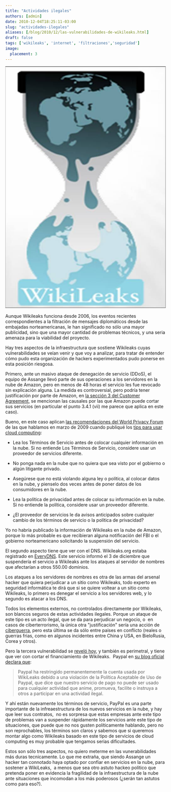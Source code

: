 ```yaml
---
title: "Actividades ilegales"
authors: [admin]
date: 2010-12-04T18:25:11-03:00
slug: "actividades-ilegales"
aliases: [/blog/2010/12/las-vulnerabilidades-de-wikileaks.html]
draft: false
tags: ['wikileaks', 'internet', 'filtraciones','seguridad']
image:
  placement: 3
---
```


![](Logotipo_de_Wikileaks.jpg)

Aunque Wikileaks funciona desde 2006, los eventos recientes correspondientes a
la filtración de mensajes diplomáticos desde las embajadas
norteamericanas, le han significado no sólo una mayor publicidad, sino
que una mayor cantidad de problemas técnicos, y una seria amenaza para
la viabilidad del proyecto.

Hay tres aspectos de la infraestructura que sostiene Wikileaks cuyas
vulnerabilidades se veían venir y que voy a analizar, para tratar de
entender cómo pudo esta organización de hackers experimentados pudo
ponerse en esta posición riesgosa.

Primero, ante un masivo ataque de denegación de servicio (DDoS), el
equipo de Assange llevó parte de sus operaciones a los servidores en la
nube de Amazon, pero en menos de 48 horas el servicio les fue revocado
sin explicación alguna. La medida es controversial, pero podría tener
justificación por parte de Amazon, en [la sección 3 del Customer
Agreement](http://aws.amazon.com/agreement/#3), se mencionan las
causales por las que Amazon puede cortar sus servicios (en particular el
punto 3.4.1 (vii) me parece que aplica en este caso).

Bueno, en este caso aplican [las recomendaciones del World Privacy
Forum](http://www.worldprivacyforum.org/cloudprivacy.html) de las que
hablamos en marzo de 2009 cuando publiqué los [tips para usar cloud
computing](/blog/2009/03/tips-para-usar-el-cloud-computing.html):

-   Lea los Términos de Servicio antes de colocar cualquier información
    en la nube. Si no entiende Los Términos de Servicio, considere usar
    un proveedor de servicios diferente.

-   No ponga nada en la nube que no quiera que sea visto por el gobierno
    o algún litigante privado.

-   Asegúrese que no está violando alguna ley o política, al colocar
    datos en la nube, y pienselo dos veces antes de poner datos de los
    consumidores en la nube.

-   Lea la política de privacidad antes de colocar su información en la
    nube. Si no entiende la política, considere usar un proveedor
    diferente.

-   ¿El proveedor de servicios le da avisos anticipados sobre cualquier
    cambio de los términos de servicio o la política de privacidad?

Yo no habría publicado la información de Wikileaks en la nube de Amazon,
porque lo más probable es que recibieran alguna notificación del FBI o
el gobierno norteamericano solicitando la suspensión del servicio.

El segundo aspecto tiene que ver con el DNS. Wikileaks.org estaba
registrado en [EveryDNS](http://www.everydns.com/). Este servicio
informó el 3 de diciembre que suspendería el servicio a Wikileaks ante
los ataques al servidor de nombres que afectarían a otros 550.00
dominios.

Los ataques a los servidores de nombres es otra de las armas del arsenal
hacker que quiera perjudicar a un sitio como Wikileaks, todo experto en
seguridad informática te dirá que si se quiere voltear a un sitio como
Wikileaks, lo primero es denegar el servicio a los servidores web, y lo
segundo es atacar a los DNS.

Todos los elementos externos, no controlados directamente por Wikileaks,
son blancos seguros de estas actividades ilegales. Porque un ataque de
este tipo es un acto ilegal, que se da para perjudicar un negocio, o  en
casos de ciberterrorismo, la única otra "justificación" sería una
acción de [ciberguerra](http://en.wikipedia.org/wiki/Cyberwarfare), pero
esta última se da sólo entre paises en conflicto (reales o guerras
frias, como en algunos incidentes entre China y USA, en BieloRusia,
Corea y otros).

Pero la tercera vulnerabilidad se [reveló
hoy](http://thelede.blogs.nytimes.com/2010/12/04/paypal-suspends-wikileaks-account/),
y también es perimetral, y tiene que ver con cortar el financiamiento de
Wikileaks.  Paypal en [su blog oficial declara
que](https://www.thepaypalblog.com/2010/12/paypal-statement-regarding-wikileaks/):

> Paypal ha restringido permanentemente la cuenta usada por WikiLeaks
> debido a una violación de la Política Aceptable de Uso de Paypal, que
> dice que nuestro servicio de pago no puede ser usado para cualquier
> actividad que anime, promueva, facilite o instruya a otros a
> participar en una actividad ilegal.

Y ahí están nuevamente los términos de servicio, PayPal es una parte
importante de la infreaestructura de los nuevos servicios en la nube, y
hay que leer sus contratos,  no es sorpresa que estas empresas ante este
tipo de problemas van a suspender rápidamente los servicios ante este
tipo de situaciones, que puede que no nos gusten políticamente hablando,
pero no son reprochables, los términos son claros y sabemos que si
queremos montar algo como Wikileaks basado en este tipo de servicios de
cloud computing es muy probable que tengamos serias dificultades.

Estos son sólo tres aspectos, no quiero meterme en las vunerabilidades
más duras tecnicamente. Lo que me extraña, que siendo Assange un hacker
tan connotado haya optado por confiar en servicios en la nube, para
sostener a WikiLeaks,  a menos que sea otro astuto hackeo político que
pretenda poner en evidencia la fragilidad de la infraestructura de la
nube ante situaciones que incomodan a los más poderosos (¿serán tan
astutos como para eso?).
